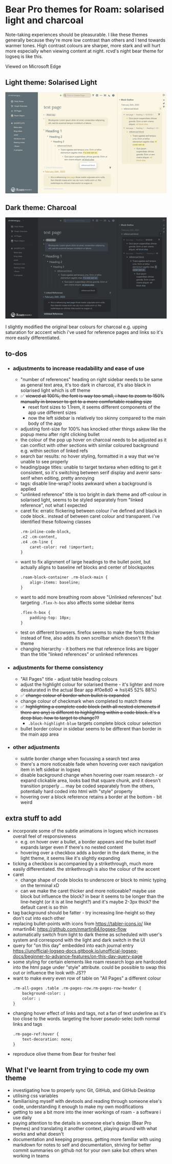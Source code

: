 # Bear Pro themes for Roam: solarised light and charcoal

Note-taking experiences should be pleasurable. I like these themes generally because they're more low contrast than others and I tend towards warmer tones. High contrast colours are sharper, more stark and will hurt more especially when viewing content at night. rcvd's night bear theme for logseq is like this. 

Viewed on Microsoft Edge

## Light theme: Solarised Light

![Solarized Light theme screenshot](solarised-light-theme.png "Solarized Light theme in Roam")

## Dark theme: Charcoal

![Charcoal theme screenshot](charcoal-dark-theme.png "Charcoal dark theme in Roam")

I slightly modified the original bear colours for charcoal e.g. upping saturation for acccent which i've used for reference pages and links so it's more easily differentiated.

## to-dos

- ### adjustments to increase readability and ease of use 
    - "number of references" heading on right sidebar needs to be same as general text area, it's too dark in charcoal, it's also black in solarised light which is off theme
    - ✅ ~~viewed at 100%, the font is way too small, i have to zoom to 150% manually in browser to get to a more comfortable reading size~~
        - reset font sizes to 1.1rem, it seems different components of the app use different sizes
        - now the left sidebar is relatively too skinny compared to the main body of the app
    - adjusting font-size for 100% has knocked other things askew like the popup menu after right clicking bullet
    - the colour of the pop up hover on charcoal needs to be adjusted as it can conflict with other sections with similar coloured background e.g. within section of linked refs
    - search bar results: no hover styling, formatted in a way that we're unable to see properly
    - heading/page titles: unable to target textarea when editing to get it consistent, so it's switching between serif display and avenir sans-serif when editing, pretty annoying
    - tags: disable line-wrap? looks awkward when a background is applied
    - "unlinked reference" title is too bright in dark theme and off-colour in solarised light, seems to be styled separately from "linked reference", not what I expected
    - caret fix: erratic flickering between colour i've defined and black in code block.. instead of between caret colour and transparent. i've identified these following classes
        ```
        .rm-inline-code-block,
        .ͼ2 .cm-content,
        .ͼ4 .cm-line {
            caret-color: red !important;    
        }
        ```
    - want to fix alignment of large headings to the bullet point, but actually aligns to baseline ref blocks and center of blockquotes 
        ```
        .roam-block-container .rm-block-main { 
            align-items: baseline;
        }
        ```
    - want to add more breathing room above "Unlinked references" but targeting `.flex-h-box` also affects some sidebar items
        ```
        .flex-h-box {
            padding-top: 10px;
        }
        ```
    - test on different browsers. firefox seems to make the fonts thicker instead of fine, also adds its own scrollbar which doesn't fit the theme
    - changing hierarchy - it bothers me that reference links are bigger than the title "linked references" or unlinked references

- ### adjustments for theme consistency
    - "All Pages" title - adjust table heading colours
    - adjust the highlight colour for solarised theme - it's lighter and more desaturated in the actual Bear app #f0e8d0 => hsl(45 52% 88%)
    - ✅ ~~change colour of border when bullet is expanded~~
    - change colour of checkmark when completed to match theme
    - ✅ ~~highlighting a complete code block (with all nested elemenets if there are any) is different to highlighting within a code block. it's a deep blue. how to target to change??~~
        - `.block-highlight-blue` targets complete block colour selection
    - bullet border colour in sidebar seems to be different than border in the main app area

- ### other adjustments
    - subtle border change when focussing a search text area
    - there's a more noticeable fade when hovering over each navigation item in left sidebar in logseq
    - disable background change when hovering over roam research - or expand clickable area, looks bad that square chunk, and it doesn't transition properly ... may be coded separately from the others, potentially hard coded into html with "style" property
    - hovering over a block reference retains a border at the bottom - bit weird

## extra stuff to add

- incorporate some of the subtle animations in logseq which increases overall feel of responsiveness
    - e.g. on hover over a bullet, a border appears and the bullet itself expands larger even if there's no nested content
    - hovering over a checkbox adds a border in the dark theme, in the light theme, it seems like it's slightly expanding 
- ticking a checkbox is accompanied by a strikethrough, much more easily differentiated. the strikethrough is also the colour of the accent
- caret 
    - change shape of code blocks to underscore or block to mimic typing on the terminal xD 
    - can we make the caret thicker and more noticeable? maybe use block but influence the block? in bear it seems to be longer than the line-height (or it is at line height?) and it's maybe 2-3px thick? the default caret is so thin
- tag background should be fatter - try increasing line-height so they don't cut into each other
- replacing bullet-points with icons from https://tabler-icons.io/ like nmartin84: https://github.com/nmartin84/logseq-flow
- automatically switch from light to dark theme as scheduled with user's system and correspond with the light and dark switch in the UI
- query for "on this day" embedded into each journal entry https://unofficial-logseq-docs.gitbook.io/unofficial-logseq-docs/beginner-to-advance-features/on-this-day-query-page
- some styling for certain elements like roam research logo are hardcoded into the html page under "style" attribute. could be possible to swap this out or influence the look with JS??
- want to make every even row of table on "All Pages" a different colour 
    ```
    .rm-all-pages .table .rm-pages-row.rm-pages-row-header {
        background-color: ;
        color: ;
    }
    ```
- changing hover effect of links and tags, not a fan of text underline as it's too close to the words. targeting the hover pseudo-selec both normal links and tags 
    ```
    .rm-page-ref:hover { 
        text-decoration: none;
    }
    ```
- reproduce olive theme from Bear for fresher feel

## What I've learnt from trying to code my own theme

- investigating how to properly sync Git, GitHub, and GitHub Desktop
- utilising css variables
- familiarising myself with devtools and reading through someone else's code, understanding it enough to make my own modifications
- getting to see a bit more into the inner workings of roam - a software i use daily
- paying attention to the details in someone else's design (Bear Pro themes) and translating it another context, playing around with what works and what doesn't
- documentation and keeping progress. getting more familiar with using markdown for notes to self and documentation, striving for better commit summaries on github not for your own sake but others when working in teams